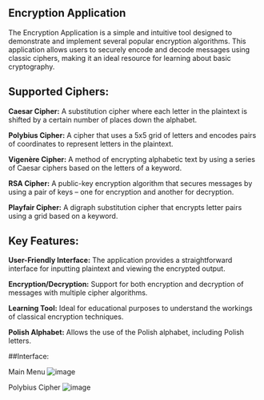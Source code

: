 ## Encryption Application
The Encryption Application is a simple and intuitive tool designed to demonstrate and implement several popular encryption algorithms.
This application allows users to securely encode and decode messages using classic ciphers, making it an ideal resource for learning about basic cryptography.

## Supported Ciphers:

**Caesar Cipher:** A substitution cipher where each letter in the plaintext is shifted by a certain number of places down the alphabet.

**Polybius Cipher:** A cipher that uses a 5x5 grid of letters and encodes pairs of coordinates to represent letters in the plaintext.

**Vigenère Cipher:** A method of encrypting alphabetic text by using a series of Caesar ciphers based on the letters of a keyword.

**RSA Cipher:** A public-key encryption algorithm that secures messages by using a pair of keys – one for encryption and another for decryption.

**Playfair Cipher:** A digraph substitution cipher that encrypts letter pairs using a grid based on a keyword.

## Key Features: 

**User-Friendly Interface:** The application provides a straightforward interface for inputting plaintext and viewing the encrypted output.

**Encryption/Decryption:** Support for both encryption and decryption of messages with multiple cipher algorithms.

**Learning Tool:** Ideal for educational purposes to understand the workings of classical encryption techniques.

**Polish Alphabet:** Allows the use of the Polish alphabet, including Polish letters.

##Interface:

Main Menu
![image](https://github.com/user-attachments/assets/c3bf1e1f-674d-47fd-ab0f-1609fbbaf106)

Polybius Cipher
![image](https://github.com/user-attachments/assets/ac311f89-8057-4271-99d7-ab9e71f9cf47)

